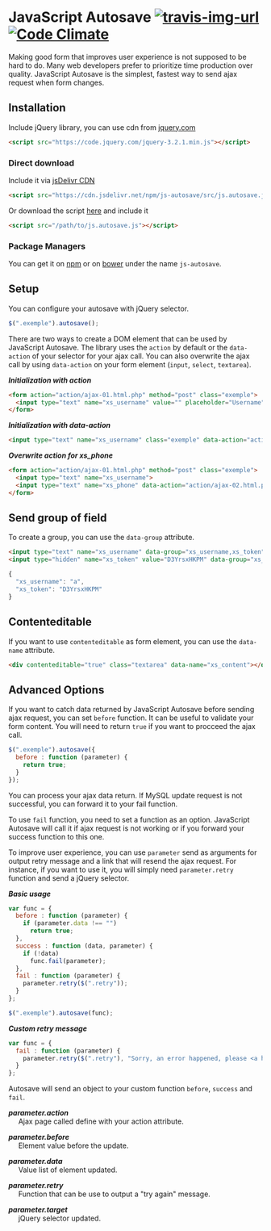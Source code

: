 # JavaScript Autosave [![travis-img-url](https://travis-ci.org/lognoz/js-autosave.svg)](https://travis-ci.org/lognoz/js-autosave) [![Code Climate](https://codeclimate.com/github/lognoz/js-autosave.svg)](https://codeclimate.com/github/lognoz/js-autosave)

Making good form that improves user experience is not supposed to be hard to do. Many web developers prefer to prioritize time production over quality. JavaScript Autosave is the simplest, fastest way to send ajax request when form changes.

## Installation

Include jQuery library, you can use cdn from [jquery.com](http://jquery.com/download/)
```html
<script src="https://code.jquery.com/jquery-3.2.1.min.js"></script>
```

### Direct download
Include it via [jsDelivr CDN](https://www.jsdelivr.com/package/npm/js-autosave)
```html
<script src="https://cdn.jsdelivr.net/npm/js-autosave/src/js.autosave.js"></script>
```

Or download the script [here](https://github.com/lognoz/js-autosave/blob/master/src/js.autosave.js) and include it
```html
<script src="/path/to/js.autosave.js"></script>
```

### Package Managers
You can get it on [npm](https://www.npmjs.com/package/js-autosave) or on [bower](https://bower.io/search/?q=js-autosave) under the name `js-autosave`.

## Setup
You can configure your autosave with jQuery selector.
```js
$(".exemple").autosave();
```

There are two ways to create a DOM element that can be used by JavaScript Autosave. The library uses the `action` by default or the `data-action` of your selector for your ajax call. You can also overwrite the ajax call by using `data-action` on your form element (`input`, `select`, `textarea`).

***Initialization with action***

```html
<form action="action/ajax-01.html.php" method="post" class="exemple">
  <input type="text" name="xs_username" value="" placeholder="Username">
</form>
```

***Initialization with data-action***
```html
<input type="text" name="xs_username" class="exemple" data-action="action/ajax-01.html.php" >
```

***Overwrite action for xs_phone***
```html
<form action="action/ajax-01.html.php" method="post" class="exemple">
  <input type="text" name="xs_username">
  <input type="text" name="xs_phone" data-action="action/ajax-02.html.php">
</form>
```

## Send group of field

To create a group, you can use the `data-group` attribute.
```html
<input type="text" name="xs_username" data-group="xs_username,xs_token">
<input type="hidden" name="xs_token" value="D3YrsxHKPM" data-group="xs_username,xs_token">
```

```js
{
  "xs_username": "a",
  "xs_token": "D3YrsxHKPM"
}
```

## Contenteditable

If you want to use `contenteditable` as form element, you can use the `data-name` attribute.
```html
<div contenteditable="true" class="textarea" data-name="xs_content"></div>
```

## Advanced Options

If you want to catch data returned by JavaScript Autosave before sending ajax request, you can set `before` function. It can be useful to validate your form content. You will need to return `true` if you want to procceed the ajax call.
```js
$(".exemple").autosave({
  before : function (parameter) {
    return true;
  }
});
```

You can process your ajax data return. If MySQL update request is not successful, you can forward it to your fail function.

To use `fail` function, you need to set a function as an option. JavaScript Autosave will call it if ajax request is not working or if you forward your success function to this one.

To improve user experience, you can use `parameter` send as arguments for output retry message and a link that will resend the ajax request. For instance, if you want to use it, you will simply need `parameter.retry` function and send a jQuery selector.

***Basic usage***
```js
var func = {
  before : function (parameter) {
    if (parameter.data !== "")
      return true;
  },
  success : function (data, parameter) {
    if (!data)
      func.fail(parameter);
  },
  fail : function (parameter) {
    parameter.retry($(".retry"));
  }
};

$(".exemple").autosave(func);
```

***Custom retry message***
```js
var func = {
  fail : function (parameter) {
    parameter.retry($(".retry"), "Sorry, an error happened, please <a href=\"#\">try again</a>.");
  }
};
```

Autosave will send an object to your custom function `before`, `success` and `fail`.

***parameter.action***<br/>
&nbsp;&nbsp;&nbsp;&nbsp;&nbsp;Ajax page called define with your action attribute.

***parameter.before***<br/>
&nbsp;&nbsp;&nbsp;&nbsp;&nbsp;Element value before the update.

***parameter.data***<br/>
&nbsp;&nbsp;&nbsp;&nbsp;&nbsp;Value list of element updated.

***parameter.retry***<br/>
&nbsp;&nbsp;&nbsp;&nbsp;&nbsp;Function that can be use to output a "try again" message.

***parameter.target***<br/>
&nbsp;&nbsp;&nbsp;&nbsp;&nbsp;jQuery selector updated.
